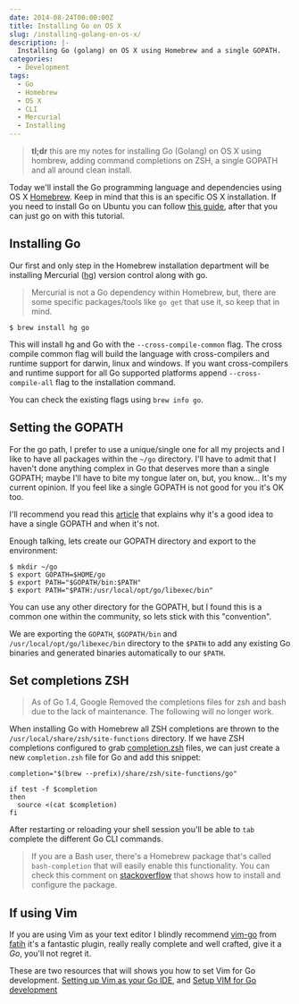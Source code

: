 ```yaml
---
date: 2014-08-24T00:00:00Z
title: Installing Go on OS X
slug: /installing-golang-on-os-x/
description: |-
  Installing Go (golang) on OS X using Homebrew and a single GOPATH.
categories:
  - Development
tags:
  - Go
  - Homebrew
  - OS X
  - CLI
  - Mercurial
  - Installing
---
```


> **tl;dr** this are my notes for installing Go (Golang) on OS X using hombrew,
adding command completions on ZSH, a single GOPATH and all around clean install.

Today we'll install the Go programming language and dependencies using OS X
[Homebrew][brew]. Keep in mind that this is an specific OS X installation. If
you need to install Go on Ubuntu you can follow [this guide][ubuntu], after
that you can just go on with this tutorial.

## Installing Go

Our first and only step in the Homebrew installation department will be
installing Mercurial ([hg][hg]) version control along with go.

> Mercurial is not a Go dependency within Homebrew, but, there are some specific
> packages/tools like `go get` that use it, so keep that in mind.

    $ brew install hg go

This will install hg and Go with the `--cross-compile-common` flag. The cross
compile common flag will build the language with cross-compilers and runtime
support for darwin, linux and windows. If you want cross-compilers and runtime
support for all Go supported platforms append `--cross-compile-all` flag to the
installation command.

You can check the existing flags using `brew info go`.

## Setting the GOPATH

For the go path, I prefer to use a unique/single one for all my projects and I
like to have all packages within the `~/go` directory. I'll have to admit that
I haven't done anything complex in Go that deserves more than a single GOPATH;
maybe I'll have to bite my tongue later on, but, you know... It's my current
opinion. If you feel like a single GOPATH is not good for you it's OK too.

I'll recommend you read this [article][article] that explains why it's a good
idea to have a single GOPATH and when it's not.

Enough talking, lets create our GOPATH directory and export to the environment:

    $ mkdir ~/go
    $ export GOPATH=$HOME/go
    $ export PATH="$GOPATH/bin:$PATH"
    $ export PATH="$PATH:/usr/local/opt/go/libexec/bin"

You can use any other directory for the GOPATH, but I found this is a common
one within the community, so lets stick with this "convention".

We are exporting the `GOPATH`, `$GOPATH/bin` and
`/usr/local/opt/go/libexec/bin` directory to the `$PATH` to add any existing Go
binaries and generated binaries automatically to our `$PATH`.

## Set completions ZSH

> As of Go 1.4, Google Removed the completions files for zsh and bash due to the
> lack of maintenance. The following will no longer work.

When installing Go with Homebrew all ZSH completions are thrown to the
`/usr/local/share/zsh/site-functions` directory. If we have ZSH completions
configured to grab [completion.zsh][completions] files, we can just create a
new `completion.zsh` file for Go and add this snippet:

    completion="$(brew --prefix)/share/zsh/site-functions/go"

    if test -f $completion
    then
      source <(cat $completion)
    fi

After restarting or reloading your shell session you'll be able to `tab`
complete the different Go CLI commands.

> If you are a Bash user, there's a Homebrew package that's called
> `bash-completion` that will easily enable this functionality. You can check
> this comment on [stackoverflow][so] that shows how to install and configure
> the package.

## If using Vim

If you are using Vim as your text editor I blindly recommend [vim-go][vim-go]
from [fatih][fatih] it's a fantastic plugin, really really complete and well
crafted, give it a *Go*, you'll not regret it.

These are two resources that will shows you how to set Vim for Go development.
[Setting up Vim as your Go IDE][gist], and [Setup VIM for Go development][post]

[article]: http://arslan.io/ten-useful-techniques-in-go
[brew]: http://brew.sh/
[hg]: http://mercurial.selenic.com/
[completions]: https://github.com/albertogg/dotfiles/blob/master/zsh/zshrc.symlink#L23-31
[so]: http://stackoverflow.com/a/14970926
[vim-go]: http://stackoverflow.com/a/14970926
[fatih]: http://stackoverflow.com/a/14970926
[ubuntu]: https://code.google.com/p/go-wiki/wiki/Ubuntu
[post]: http://obahua.com/setup-vim-for-go-development/
[gist]: https://gist.github.com/cridenour/74e7635275331d5afa6b
